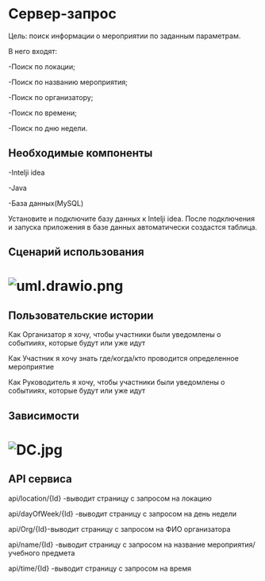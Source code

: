 
# Сервер-запрос
Цель: поиск информации о мероприятии по заданным параметрам.

В него входят:

-Поиск по локации;

-Поиск по названию мероприятия;

-Поиск по организатору;

-Поиск по времени;

-Поиск по дню недели.

## Необходимые компоненты

-Intelji idea

-Java

-База данных(MySQL)

Установите и подключите базу данных к Intelji idea. После подключения и запуска приложения в базе данных автоматически создастся таблица.

## Сценарий использования
# ![uml.drawio.png](https://github.com/Lyana2021/CampusIndoorLocation/blob/main/Planer/uml.drawio.png)

## Пользовательские истории

Как Организатор я хочу, чтобы участники были уведомлены о событииях, которые будут или уже идут

Как Участник  я хочу знать где/когда/кто проводится определенное мероприятие

Как Руководитель я хочу, чтобы участники были уведомлены о событииях, которые будут или уже идут

## Зависимости
# ![DC.jpg](https://github.com/Lyana2021/CampusIndoorLocation/blob/main/Planer/DC.jpg)

## API сервиса

api/location/{Id} -выводит страницу с запросом на локацию

api/dayOfWeek/{Id} -выводит страницу с запросом на день недели

api/Org/{Id}-выводит  страницу с запросом на ФИО организатора

api/name/{Id} -выводит страницу с запросом на название мероприятия/учебного предмета

api/time/{Id} -выводит страницу с запросом на время


